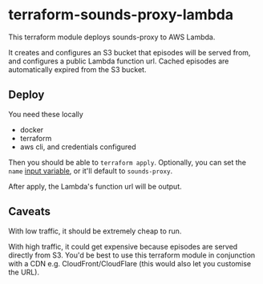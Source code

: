 # terraform-sounds-proxy-lambda

This terraform module deploys sounds-proxy to AWS Lambda.

It creates and configures an S3 bucket that episodes will be served from, and configures a public Lambda function url. Cached episodes are automatically expired from the S3 bucket.

## Deploy

You need these locally
- docker
- terraform
- aws cli, and credentials configured

Then you should be able to `terraform apply`.
Optionally, you can set the `name` [input variable](https://www.terraform.io/language/values/variables#assigning-values-to-root-module-variables), or it'll default to `sounds-proxy`.

After apply, the Lambda's function url will be output.

## Caveats

With low traffic, it should be extremely cheap to run. 

With high traffic, it could get expensive because episodes are served directly from S3. You'd be best to use this terraform module in conjunction with a CDN e.g. CloudFront/CloudFlare (this would also let you customise the URL).

